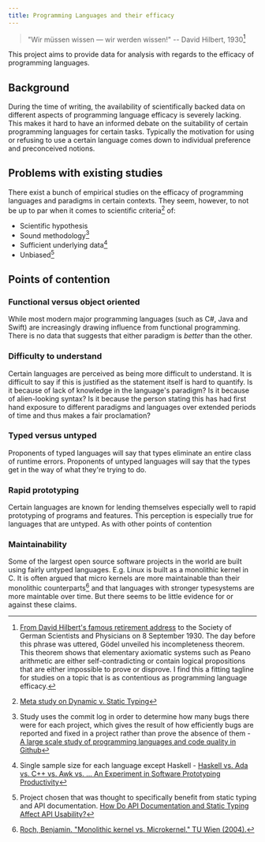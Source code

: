 ```yaml
---
title: Programming Languages and their efficacy
---
```


> "Wir müssen wissen — wir werden wissen!" -- David Hilbert, 1930[^wir-mussen]

This project aims to provide data for analysis with regards to the efficacy of
programming languages.

## Background
During the time of writing, the availability of scientifically backed data on
different aspects of programming language efficacy is severely lacking. This
makes it hard to have an informed debate on the suitability of certain
programming languages for certain tasks. Typically the motivation for using or
refusing to use a certain language comes down to individual preference and
preconceived notions.

## Problems with existing studies
There exist a bunch of empirical studies on the efficacy of programming
languages and paradigms in certain contexts. They seem, however, to not be up
to par when it comes to scientific criteria[^meta-study] of:

- Scientific hypothesis
- Sound methodology[^github-study]
- Sufficient underlying data[^prototyping-haskell-vs-ada]
- Unbiased[^api-doc-static]

## Points of contention

### Functional versus object oriented
While most modern major programming languages (such as C#, Java and Swift) are
increasingly drawing influence from functional programming. There is no data
that suggests that either paradigm is *better* than the other.

### Difficulty to understand
Certain languages are perceived as being more difficult to understand. It is
difficult to say if this is justified as the statement itself is hard to
quantify. Is it because of lack of knowledge in the language's paradigm? Is it
because of alien-looking syntax? Is it because the person stating this has had
first hand exposure to different paradigms and languages over extended periods
of time and thus makes a fair proclamation?

### Typed versus untyped
Proponents of typed languages will say that types eliminate an entire class of
runtime errors. Proponents of untyped languages will say that the
types get in the way of what they're trying to do.

### Rapid prototyping
Certain languages are known for lending themselves especially well to rapid
prototyping of programs and features. This perception is especially true for
languages that are untyped. As with other points of contention

### Maintainability
Some of the largest open source software projects in the world are built using
fairly untyped languages. E.g. Linux is built as a monolithic kernel in C. It
is often argued that micro kernels are more maintainable than their monolithic
counterparts[^mono-vs-micro] and that languages with stronger typesystems are more maintable
over time. But there seems to be little evidence for or against these claims.

[^wir-mussen]: [From David Hilbert's famous retirement
  address](https://en.wikipedia.org/wiki/David_Hilbert#cite_ref-19) to the
  Society of German Scientists and Physicians on 8 September 1930. The day
  before this phrase was uttered, Gödel unveiled his incompleteness theorem.
  This theorem shows that elementary axiomatic systems such as Peano arithmetic
  are either self-contradicting or contain logical propositions that are either
  impossible to prove or disprove. I find this a fitting tagline for studies on
  a topic that is as contentious as programming language efficacy.
[^meta-study]: [Meta study on Dynamic v. Static Typing](https://danluu.com/empirical-pl/)
[^github-study]: Study uses the commit log in order to determine how many bugs there were
  for each project, which gives the result of how efficiently bugs are
  reported and fixed in a project rather than prove the absence of them -
  [A large scale study of programming languages and code quality in
  Github](https://dl.acm.org/citation.cfm?id=2635922)
[^prototyping-haskell-vs-ada]: Single sample size for each language except Haskell - [Haskell vs. Ada
  vs. C++ vs. Awk vs. ... An Experiment in Software Prototyping
  Productivity](http://haskell.cs.yale.edu/wp-content/uploads/2011/03/HaskellVsAda-NSWC.pdf)
[^api-doc-static]: Project chosen that was thought to specifically benefit from static
  typing and API documentation. [How Do API Documentation and Static Typing
  Affect API
  Usability?](http://users.dcc.uchile.cl/~rrobbes/p/ICSE2014-docstypes.pdf)
[^mono-vs-micro]: [Roch, Benjamin. "Monolithic kernel vs. Microkernel." TU Wien
  (2004).](https://web.cs.wpi.edu/~cs3013/c12/Papers/Roch_Microkernels.pdf)

